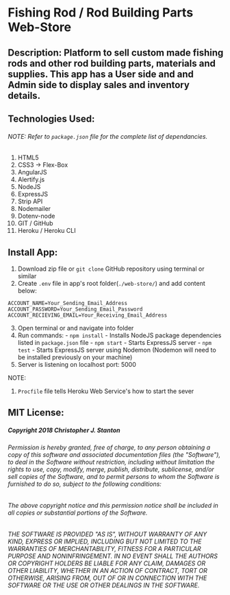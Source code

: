 
# Fishing Rod / Rod Building Parts Web-Store


## Description: Platform to sell custom made fishing rods and other rod building parts, materials and supplies. This app has a User side and and Admin side to display sales and inventory details.


## Technologies Used:
###### NOTE: Refer to ``package.json`` file for the complete list of dependancies.
  1. HTML5
  2. CSS3 -> Flex-Box
  3. AngularJS
  4. Alertify.js
  5. NodeJS
  6. ExpressJS
  7. Strip API
  7. Nodemailer
  9. Dotenv-node  
  10. GIT / GitHub
  11. Heroku / Heroku CLI


## Install App:
  1. Download zip file or ``git clone`` GitHub repository using terminal or similar
  2. Create ``.env`` file in app's root folder(``./web-store/``) and add content below:

  ```
  ACCOUNT_NAME=Your_Sending_Email_Address
  ACCOUNT_PASSWORD=Your_Sending_Email_Password
  ACCOUNT_RECIEVING_EMAIL=Your_Receiving_Email_Address
  ```
  3. Open terminal or and navigate into folder
  4. Run commands:
    - ``npm install`` - Installs NodeJS package dependencies listed in ``package.json`` file
    - ``npm start`` - Starts ExpressJS server
    - ``npm test`` - Starts ExpressJS server using Nodemon (Nodemon will need to be installed previously on your machine)
  5. Server is listening on localhost port: 5000

NOTE:
  1. ``Procfile`` file tells Heroku Web Service's how to start the sever


## MIT License:
##### Copyright 2018 Christopher J. Stanton

###### Permission is hereby granted, free of charge, to any person obtaining a copy of this software and associated documentation files (the "Software"), to deal in the Software without restriction, including without limitation the rights to use, copy, modify, merge, publish, distribute, sublicense, and/or sell copies of the Software, and to permit persons to whom the Software is furnished to do so, subject to the following conditions:

###### The above copyright notice and this permission notice shall be included in all copies or substantial portions of the Software.

###### THE SOFTWARE IS PROVIDED "AS IS", WITHOUT WARRANTY OF ANY KIND, EXPRESS OR IMPLIED, INCLUDING BUT NOT LIMITED TO THE WARRANTIES OF MERCHANTABILITY, FITNESS FOR A PARTICULAR PURPOSE AND NONINFRINGEMENT. IN NO EVENT SHALL THE AUTHORS OR COPYRIGHT HOLDERS BE LIABLE FOR ANY CLAIM, DAMAGES OR OTHER LIABILITY, WHETHER IN AN ACTION OF CONTRACT, TORT OR OTHERWISE, ARISING FROM, OUT OF OR IN CONNECTION WITH THE SOFTWARE OR THE USE OR OTHER DEALINGS IN THE SOFTWARE.
